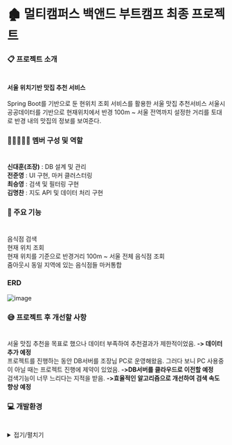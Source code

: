 # 🏚 멀티캠퍼스 백앤드 부트캠프 최종 프로젝트 

### 📋 프로젝트 소개
#
**서울 위치기반 맛집 추천 서비스**
<br /><br />
Spring Boot를 기반으로 둔 현위치 조회 서비스를 활용한 서울 맛집 추천서비스 서울시 공공데이터를 기반으로 현재위치에서 반경 100m ~ 서울 전역까지 설정한 거리를 토대로 반경 내의 맛집의 정보를 보여준다.



###  👨🏼‍🤝‍👨🏼 멤버 구성 및 역할
#
**신대훈(조장)** : DB 설계 및 관리
<br />
**전준영** :  UI 구현, 마커 클러스터링
<br />
**최승영** :   검색 및 필터링 구현
<br />
**김명찬** :   지도 API 및 데이터 처리 구현



### 📌 주요 기능 
#
음식점 검색 
<br />
현재 위치 조회
<br />
현재 위치를 기준으로 반경거리 100m ~ 서울 전체 음식점 조회
<br />
줌아웃시 동일 지역에 있는 음식점들 마커통합





### ERD
![image](https://github.com/user-attachments/assets/949806f4-bcb4-4807-9c7e-035cd9fc84c9)


### 😅 프로젝트 후 개선할 사항
#
서울 맛집 추천을 목표로 했으나 데이터 부족하여 추천결과가 제한적이었음.
**-> 데이터 추가 예정**
<br />
프로젝트를 진행하는 동안 DB서버를 조장님 PC로 운영해왔음. 그러다 보니 PC 사용중이 아닐 때는 프로젝트 진행에 제약이 있었음.
**->DB서버를 클라우드로 이전할 예정**
<br />
검색기능이 너무 느리다는 지적을 받음. 
**->효율적인 알고리즘으로 개선하여 검색 속도 향상 예정**


### 💻 개발환경
#

<details>
  <summary>
    접기/펼치기
  </summary>

- **JDK**
  - JAVA 17

- **프레임워크**
  - Spring Boot 3.x

- **빌드도구**
  - Gradle

- **개발도구**
  - Intellij IDEA (IDE)

- **기술 및 라이브러리**
  - MyBatis
  - Lombok
  - JSP
  - Naver Maps API

- **협업도구**
  - GitHub
  - ZOOM


  
</details>





